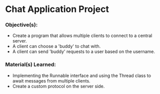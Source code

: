 # Chat Application Project

### Objective(s):
- Create a program that allows multiple clients to connect to a central server.
- A client can choose a 'buddy' to chat with.
- A client can send 'buddy' requests to a user based on the username.

### Material(s) Learned:
- Implementing the Runnable interface and using the Thread class to await messages from multiple clients.
- Create a custom protocol on the server side.
